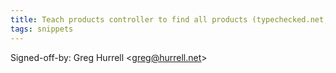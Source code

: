 ```yaml
---
title: Teach products controller to find all products (typechecked.net, b794161)
tags: snippets
---
```


Signed-off-by: Greg Hurrell &lt;greg@hurrell.net&gt;
